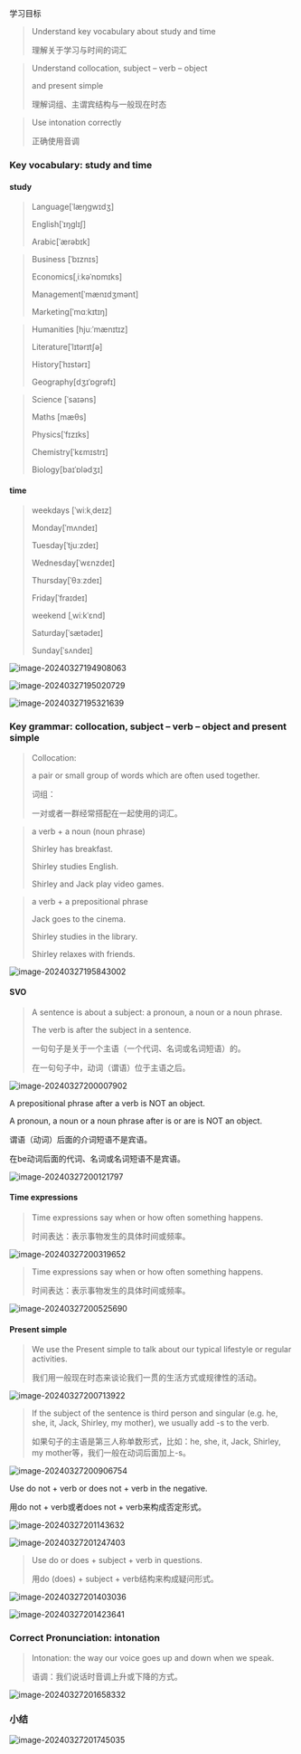 学习目标

> Understand key vocabulary about study and time
>
> 理解关于学习与时间的词汇

> Understand collocation, subject – verb – object 
>
> and present simple
>
> 理解词组、主谓宾结构与一般现在时态

> Use intonation correctly
>
> 正确使用音调

### Key vocabulary: study and time

#### study

> Language[ˈlæŋɡwɪdʒ]
>
> English[ˈɪŋɡlɪʃ]
>
> Arabic[ˈærəbɪk]

> Business [ˈbɪznɪs] 
>
> Economics[ˌiːkəˈnɒmɪks]
>
> Management[ˈmænɪdʒmənt]
>
> Marketing[ˈmɑːkɪtɪŋ]

> Humanities [hjuːˈmænɪtɪz] 
>
> Literature[ˈlɪtərɪtʃə]
>
> History[ˈhɪstərɪ]
>
> Geography[dʒɪˈɒɡrəfɪ]

> Science [ˈsaɪəns] 
>
> Maths [mæθs]
>
> Physics[ˈfɪzɪks]
>
> Chemistry[ˈkɛmɪstrɪ]
>
> Biology[baɪˈɒlədʒɪ]

#### time

> weekdays [ˈwiːkˌdeɪz]
>
> Monday[ˈmʌndeɪ]
>
> Tuesday[ˈtjuːzdeɪ]
>
> Wednesday[ˈwɛnzdeɪ]
>
> Thursday[ˈθɜːzdeɪ]
>
> Friday[ˈfraɪdeɪ]
>
> weekend [ˌwiːkˈɛnd]
>
> Saturday[ˈsætədeɪ]
>
> Sunday[ˈsʌndeɪ]

![image-20240327194908063](assets/05-U3L1_Lifestyle-Vocabulary_Grammar_and_Pronunciation/image-20240327194908063.png)

![image-20240327195020729](assets/05-U3L1_Lifestyle-Vocabulary_Grammar_and_Pronunciation/image-20240327195020729.png)

![image-20240327195321639](assets/05-U3L1_Lifestyle-Vocabulary_Grammar_and_Pronunciation/image-20240327195321639.png)

### Key grammar: collocation, subject – verb – object and present simple

> Collocation: 
>
> a pair or small group of words which are often used together. 
>
> 词组：
>
> 一对或者一群经常搭配在一起使用的词汇。 

> a verb + a noun (noun phrase)
>
> Shirley has breakfast. 
>
> Shirley studies English. 
>
> Shirley and Jack play video games.

> a verb + a prepositional phrase
>
> Jack goes to the cinema. 
>
> Shirley studies in the library. 
>
> Shirley relaxes with friends.

![image-20240327195843002](assets/05-U3L1_Lifestyle-Vocabulary_Grammar_and_Pronunciation/image-20240327195843002.png)

#### SVO

> A sentence is about a subject: a pronoun, a noun or a noun phrase. 
>
> The verb is after the subject in a sentence. 
>
> 一句句子是关于一个主语（一个代词、名词或名词短语）的。 
>
> 在一句句子中，动词（谓语）位于主语之后。

![image-20240327200007902](assets/05-U3L1_Lifestyle-Vocabulary_Grammar_and_Pronunciation/image-20240327200007902.png)

A prepositional phrase after a verb is NOT an object.

A pronoun, a noun or a noun phrase after is or are is NOT an object. 

谓语（动词）后面的介词短语不是宾语。 

在be动词后面的代词、名词或名词短语不是宾语。 

![image-20240327200121797](assets/05-U3L1_Lifestyle-Vocabulary_Grammar_and_Pronunciation/image-20240327200121797.png)

#### Time expressions

> Time expressions say when or how often something happens.
>
> 时间表达：表示事物发生的具体时间或频率。 

![image-20240327200319652](assets/05-U3L1_Lifestyle-Vocabulary_Grammar_and_Pronunciation/image-20240327200319652.png)

> Time expressions say when or how often something happens.
>
> 时间表达：表示事物发生的具体时间或频率。 

![image-20240327200525690](assets/05-U3L1_Lifestyle-Vocabulary_Grammar_and_Pronunciation/image-20240327200525690.png)

#### Present simple

> We use the Present simple to talk about our typical lifestyle or regular activities.
>
> 我们用一般现在时态来谈论我们一贯的生活方式或规律性的活动。 

![image-20240327200713922](assets/05-U3L1_Lifestyle-Vocabulary_Grammar_and_Pronunciation/image-20240327200713922.png)

> If the subject of the sentence is third person and singular (e.g. he, she, it, Jack, Shirley, my mother), we usually add -s to the verb. 
>
> 如果句子的主语是第三人称单数形式，比如：he, she, it, Jack, Shirley, my mother等，我们一般在动词后面加上-s。 

![image-20240327200906754](assets/05-U3L1_Lifestyle-Vocabulary_Grammar_and_Pronunciation/image-20240327200906754.png)

Use do not + verb or does not + verb in the negative. 

用do not + verb或者does not + verb来构成否定形式。 

![image-20240327201143632](assets/05-U3L1_Lifestyle-Vocabulary_Grammar_and_Pronunciation/image-20240327201143632.png)

![image-20240327201247403](assets/05-U3L1_Lifestyle-Vocabulary_Grammar_and_Pronunciation/image-20240327201247403.png)

> Use do or does + subject + verb in questions. 
>
> 用do (does) + subject + verb结构来构成疑问形式。 

![image-20240327201403036](assets/05-U3L1_Lifestyle-Vocabulary_Grammar_and_Pronunciation/image-20240327201403036.png)

![image-20240327201423641](assets/05-U3L1_Lifestyle-Vocabulary_Grammar_and_Pronunciation/image-20240327201423641.png)

### Correct Pronunciation: intonation

> Intonation: the way our voice goes up and down when we speak. 
>
> 语调：我们说话时音调上升或下降的方式。 

![image-20240327201658332](assets/05-U3L1_Lifestyle-Vocabulary_Grammar_and_Pronunciation/image-20240327201658332.png)

### 小结

![image-20240327201745035](assets/05-U3L1_Lifestyle-Vocabulary_Grammar_and_Pronunciation/image-20240327201745035.png)